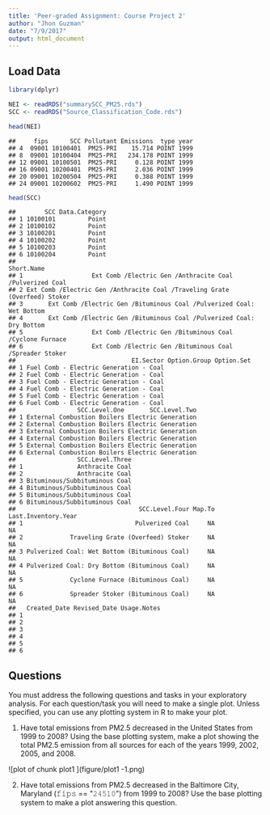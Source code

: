 ```yaml
---
title: 'Peer-graded Assignment: Course Project 2'
author: "Jhon Guzman"
date: "7/9/2017"
output: html_document
---
```




## Load Data



```r
library(dplyr)

NEI <- readRDS("summarySCC_PM25.rds")
SCC <- readRDS("Source_Classification_Code.rds")

head(NEI)
```

```
##     fips      SCC Pollutant Emissions  type year
## 4  09001 10100401  PM25-PRI    15.714 POINT 1999
## 8  09001 10100404  PM25-PRI   234.178 POINT 1999
## 12 09001 10100501  PM25-PRI     0.128 POINT 1999
## 16 09001 10200401  PM25-PRI     2.036 POINT 1999
## 20 09001 10200504  PM25-PRI     0.388 POINT 1999
## 24 09001 10200602  PM25-PRI     1.490 POINT 1999
```

```r
head(SCC)
```

```
##        SCC Data.Category
## 1 10100101         Point
## 2 10100102         Point
## 3 10100201         Point
## 4 10100202         Point
## 5 10100203         Point
## 6 10100204         Point
##                                                                   Short.Name
## 1                   Ext Comb /Electric Gen /Anthracite Coal /Pulverized Coal
## 2 Ext Comb /Electric Gen /Anthracite Coal /Traveling Grate (Overfeed) Stoker
## 3       Ext Comb /Electric Gen /Bituminous Coal /Pulverized Coal: Wet Bottom
## 4       Ext Comb /Electric Gen /Bituminous Coal /Pulverized Coal: Dry Bottom
## 5                   Ext Comb /Electric Gen /Bituminous Coal /Cyclone Furnace
## 6                   Ext Comb /Electric Gen /Bituminous Coal /Spreader Stoker
##                                EI.Sector Option.Group Option.Set
## 1 Fuel Comb - Electric Generation - Coal                        
## 2 Fuel Comb - Electric Generation - Coal                        
## 3 Fuel Comb - Electric Generation - Coal                        
## 4 Fuel Comb - Electric Generation - Coal                        
## 5 Fuel Comb - Electric Generation - Coal                        
## 6 Fuel Comb - Electric Generation - Coal                        
##                 SCC.Level.One       SCC.Level.Two
## 1 External Combustion Boilers Electric Generation
## 2 External Combustion Boilers Electric Generation
## 3 External Combustion Boilers Electric Generation
## 4 External Combustion Boilers Electric Generation
## 5 External Combustion Boilers Electric Generation
## 6 External Combustion Boilers Electric Generation
##                 SCC.Level.Three
## 1               Anthracite Coal
## 2               Anthracite Coal
## 3 Bituminous/Subbituminous Coal
## 4 Bituminous/Subbituminous Coal
## 5 Bituminous/Subbituminous Coal
## 6 Bituminous/Subbituminous Coal
##                                  SCC.Level.Four Map.To Last.Inventory.Year
## 1                               Pulverized Coal     NA                  NA
## 2             Traveling Grate (Overfeed) Stoker     NA                  NA
## 3 Pulverized Coal: Wet Bottom (Bituminous Coal)     NA                  NA
## 4 Pulverized Coal: Dry Bottom (Bituminous Coal)     NA                  NA
## 5             Cyclone Furnace (Bituminous Coal)     NA                  NA
## 6             Spreader Stoker (Bituminous Coal)     NA                  NA
##   Created_Date Revised_Date Usage.Notes
## 1                                      
## 2                                      
## 3                                      
## 4                                      
## 5                                      
## 6
```

## Questions

You must address the following questions and tasks in your exploratory analysis. For each question/task you will need to make a single plot. Unless specified, you can use any plotting system in R to make your plot.

1. Have total emissions from PM2.5 decreased in the United States from 1999 to 2008? Using the base plotting system, make a plot showing the total PM2.5 emission from all sources for each of the years 1999, 2002, 2005, and 2008.

![plot of chunk plot1 ](figure/plot1 -1.png)

2. Have total emissions from PM2.5 decreased in the Baltimore City, Maryland (𝚏𝚒𝚙𝚜 == "𝟸𝟺𝟻𝟷𝟶") from 1999 to 2008? Use the base plotting system to make a plot answering this question.





